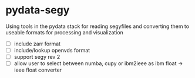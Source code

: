 # pydata-segy

Using tools in the pydata stack for reading segyfiles and converting them to useable formats for processing and visualization

- [ ] include zarr format
- [ ] include/lookup openvds format
- [ ] support segy rev 2
- [ ] allow user to select between numba, cupy or ibm2ieee as ibm float -> ieee float converter
